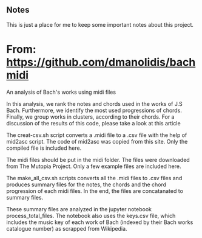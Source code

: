 ## Notes

This is just a place for me to keep some important notes about this project. 


# From: https://github.com/dmanolidis/bachmidi
An analysis of Bach's works using midi files

In this analysis, we rank the notes and chords used in the works of J.S Bach. Furthermore, we identify the most used progressions of chords. Finally, we group works in clusters, according to their chords. For a discussion of the results of this code, please take a look at this article

The creat-csv.sh script converts a .midi file to a .csv file with the help of mid2asc script. The code of mid2asc was copied from this site. Only the compiled file is included here.

The midi files should be put in the midi folder. The files were downloaded from The Mutopia Project. Only a few example files are included here.

The make_all_csv.sh scripts converts all the .midi files to .csv files and produces summary files for the notes, the chords and the chord progression of each midi files. In the end, the files are concatanated to summary files.

These summary files are analyzed in the jupyter notebook process_total_files. The notebook also uses the keys.csv file, which includes the music key of each work of Bach (indexed by their Bach works catalogue number) as scrapped from Wikipedia.
